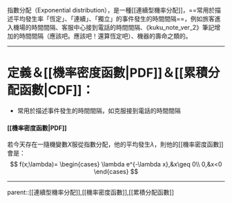指數分配（Exponential distribution），是一種[[連續型機率分配]]，==常用於描述平均發生率「恆定」、「連續」、「獨立」的事件發生的時間間隔==，例如旅客進入機場的時間間隔、客服中心接到電話的時間間隔、《kuku_note_ver_2》筆記增加的時間間隔（應該吧。應該吧！還算恆定吧）、機器的壽命之類的。

- - -
# 定義＆[[機率密度函數|PDF]]＆[[累積分配函數|CDF]]：
- 常用於描述事件發生的時間間隔，如克服接到電話的時間間隔
#### [[機率密度函數|PDF]]
若今天存在一隨機變數$X$服從指數分配，他的平均發生$\lambda$，則他的[[機率密度函數]]會是：
$$
f(x;\lambda)=
\begin{cases}
\lambda e^{-\lambda x},&x\geq 0\\
0,&x<0
\end{cases}
$$

- - -
parent::[[連續型機率分配]],[[機率密度函數]],[[累積分配函數]]
